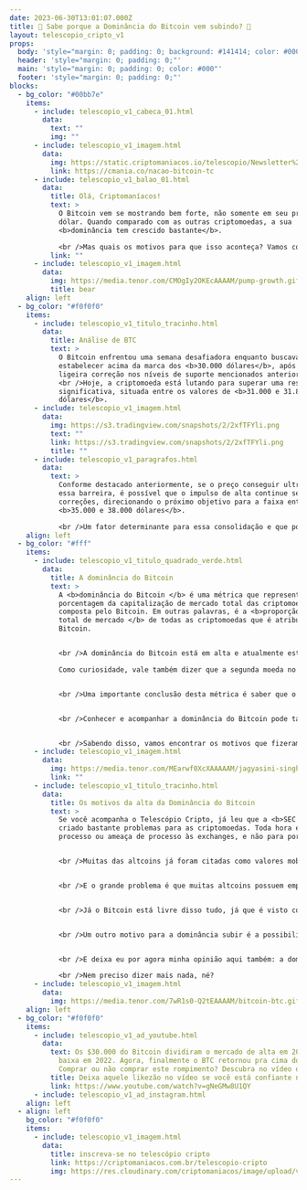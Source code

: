 ```yaml
---
date: 2023-06-30T13:01:07.000Z
title: 🤔 Sabe porque a Dominância do Bitcoin vem subindo? 🤔
layout: telescopio_cripto_v1
props:
  body: 'style="margin: 0; padding: 0; background: #141414; color: #000"'
  header: 'style="margin: 0; padding: 0;"'
  main: 'style="margin: 0; padding: 0; color: #000"'
  footer: 'style="margin: 0; padding: 0;"'
blocks:
  - bg_color: "#00bb7e"
    items:
      - include: telescopio_v1_cabeca_01.html
        data:
          text: ""
          img: ""
      - include: telescopio_v1_imagem.html
        data:
          img: https://static.criptomaniacos.io/telescopio/Newsletter%20-%20Copia%202.png
          link: https://cmania.co/nacao-bitcoin-tc
      - include: telescopio_v1_balao_01.html
        data:
          title: Olá, Criptomaníacos!
          text: >
            O Bitcoin vem se mostrando bem forte, não somente em seu preço em
            dólar. Quando comparado com as outras criptomoedas, a sua
            <b>dominância tem crescido bastante</b>.

            <br />Mas quais os motivos para que isso aconteça? Vamos conferir no telescópio de hoje!
          link: ""
      - include: telescopio_v1_imagem.html
        data:
          img: https://media.tenor.com/CMOgIy2OKEcAAAAM/pump-growth.gif
          title: bear
    align: left
  - bg_color: "#f0f0f0"
    items:
      - include: telescopio_v1_titulo_tracinho.html
        data:
          title: Análise de BTC
          text: >
            O Bitcoin enfrentou uma semana desafiadora enquanto buscava se
            estabelecer acima da marca dos <b>30.000 dólares</b>, após uma
            ligeira correção nos níveis de suporte mencionados anteriormente.
            <br />Hoje, a criptomoeda está lutando para superar uma resistência
            significativa, situada entre os valores de <b>31.000 e 31.800
            dólares</b>.
      - include: telescopio_v1_imagem.html
        data:
          img: https://s3.tradingview.com/snapshots/2/2xfTFYli.png
          text: ""
          link: https://s3.tradingview.com/snapshots/2/2xfTFYli.png
          title: ""
      - include: telescopio_v1_paragrafos.html
        data:
          text: >
            Conforme destacado anteriormente, se o preço conseguir ultrapassar
            essa barreira, é possível que o impulso de alta continue sem grandes
            correções, direcionando o próximo objetivo para a faixa entre
            <b>35.000 e 38.000 dólares</b>.

            <br />Um fator determinante para essa consolidação e que pode impulsionar novos aumentos são os dados de inflação referentes aos gastos de consumo <b>PCE</b> da economia norte-americana. Esses dados recentes apresentaram sinalizações positivas, pois ficaram abaixo das expectativas estabelecidas. <br />Além disso, o núcleo da inflação correspondeu às previsões, indicando uma leve desaceleração no ritmo inflacionário.
    align: left
  - bg_color: "#fff"
    items:
      - include: telescopio_v1_titulo_quadrado_verde.html
        data:
          title: A dominância do Bitcoin
          text: >
            A <b>dominância do Bitcoin </b> é uma métrica que representa a
            porcentagem da capitalização de mercado total das criptomoedas que é
            composta pelo Bitcoin. Em outras palavras, é a <b>proporção do valor
            total de mercado </b> de todas as criptomoedas que é atribuída ao
            Bitcoin. 


            <br />A dominância do Bitcoin está em alta e atualmente está <b>acima dos 50%</b>.

            Como curiosidade, vale também dizer que a segunda moeda no ranking é a <b>Ethereum </b>, com cerca de <b>19% </b> da dominância.


            <br />Uma importante conclusão desta métrica é saber que o Bitcoin tem mais <b>liquidez </b> e, portanto, é mais fácil de ser comprado e vendido.


            <br />Conhecer e acompanhar a dominância do Bitcoin pode também ajudar os investidores a entender o que está acontecendo no mercado de criptomoedas em uma <b>escala macro </b>, apontando para tendências e oportunidades de investimento. Ela pode ainda ser usada como um guia para ajustar suas <b>estratégias </b> de negociação e estruturas de portfólio.


            <br />Sabendo disso, vamos encontrar os motivos que fizeram a dominância subir ultimamente?
      - include: telescopio_v1_imagem.html
        data:
          img: https://media.tenor.com/MEarwf0XcXAAAAAM/jagyasini-singh-bitcoin.gif
          link: ""
      - include: telescopio_v1_titulo_tracinho.html
        data:
          title: Os motivos da alta da Dominância do Bitcoin
          text: >
            Se você acompanha o Telescópio Cripto, já leu que a <b>SEC </b> tem
            criado bastante problemas para as criptomoedas. Toda hora é um
            processo ou ameaça de processo às exchanges, e não para por aí.


            <br />Muitas das altcoins já foram citadas como valores mobiliários pelo órgão regulador, o que faria com que a própria SEC tivesse competência para <b>regular e fiscalizar</b> o mercado de altcoins.


            <br />E o grande problema é que muitas altcoins possuem empresas, <b>pessoas jurídicas e nomes conhecidos por trás delas </b>, de forma bem diferente do que acontece com o bitcoin. E mesmo que essas empresas estejam fora dos EUA, o governo pode facilmente <b>proibir</b> a negociação delas nas corretoras do país.


            <br />Já o Bitcoin está livre disso tudo, já que é visto como uma <b>commodity</b>.


            <br />Um outro motivo para a dominância subir é a possibilidade real de um <b>ETF</b> à vista de Bitcoin, que já foi pedido pela gigante <b>BlackRock</b>. Esse é um marco histórico para o Bitcoin e a sua aprovação pode trazer bons retornos aos investidores.


            <br />E deixa eu por agora minha opinião aqui também: a dominância subiu porque ele é <b>rei incontestável</b>. <3

            <br />Nem preciso dizer mais nada, né?
      - include: telescopio_v1_imagem.html
        data:
          img: https://media.tenor.com/7wR1s0-Q2tEAAAAM/bitcoin-btc.gif
    align: left
  - bg_color: "#f0f0f0"
    items:
      - include: telescopio_v1_ad_youtube.html
        data:
          text: Os $30.000 do Bitcoin dividiram o mercado de alta em 2021 pro mercado de
            baixa em 2022. Agora, finalmente o BTC retornou pra cima dos 30k.
            Comprar ou não comprar este rompimento? Descubra no vídeo de hoje.
          title: Deixa aquele likezão no vídeo se você está confiante no BTC!
          link: https://www.youtube.com/watch?v=gNeGMw8U1QY
      - include: telescopio_v1_ad_instagram.html
    align: left
  - align: left
    bg_color: "#f0f0f0"
    items:
      - include: telescopio_v1_imagem.html
        data:
          title: inscreva-se no telescópio cripto
          link: https://criptomaniacos.com.br/telescopio-cripto
          img: https://res.cloudinary.com/criptomaniacos/image/upload/v1662133224/telescopio/inscreva-se-telescopio.png
---
```

